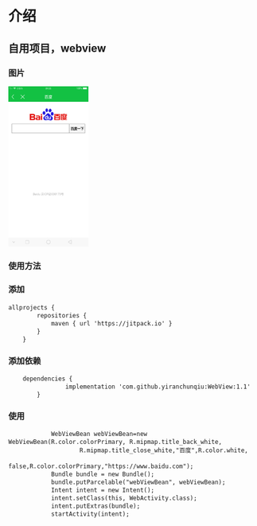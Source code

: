 # 介绍
## 自用项目，webview

### 图片
<div style="align: center">
       <img src="https://github.com/yiranchunqiu/WebView/blob/master/pic/%E5%9B%BE%E7%89%871.png" width="32%">
</div>


### 使用方法
### 添加

```
allprojects {
 		repositories {
 			maven { url 'https://jitpack.io' }
 		}
 	}
```

### 添加依赖

```
 	dependencies {
    	        implementation 'com.github.yiranchunqiu:WebView:1.1'
    	}
```

### 使用

```
            WebViewBean webViewBean=new WebViewBean(R.color.colorPrimary, R.mipmap.title_back_white,
                    R.mipmap.title_close_white,"百度",R.color.white,
                    false,R.color.colorPrimary,"https://www.baidu.com");
            Bundle bundle = new Bundle();
            bundle.putParcelable("webViewBean", webViewBean);
            Intent intent = new Intent();
            intent.setClass(this, WebActivity.class);
            intent.putExtras(bundle);
            startActivity(intent);
```
